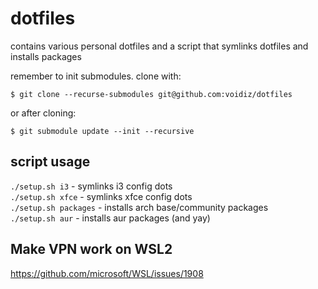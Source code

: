 # dotfiles
contains various personal dotfiles and a script 
that symlinks dotfiles and installs packages

remember to init submodules. clone with:
```console
$ git clone --recurse-submodules git@github.com:voidiz/dotfiles

```

or after cloning:
```console
$ git submodule update --init --recursive
```

## script usage
`./setup.sh i3` - symlinks i3 config dots  
`./setup.sh xfce` - symlinks xfce config dots  
`./setup.sh packages` - installs arch base/community packages  
`./setup.sh aur` - installs aur packages (and yay)  

## Make VPN work on WSL2
https://github.com/microsoft/WSL/issues/1908
